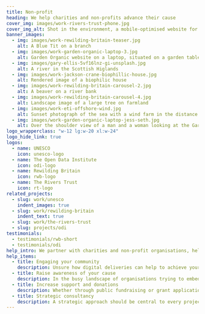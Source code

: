 ```yaml
---
title: Non-profit
heading: We help charities and non-profits advance their cause
cover_img: images/work-rivers-trust-phone.jpg
cover_img_alt: Shot in the environment, a mobile-optimised website for The Rivers Trust website
banner_images:
  - img: images/work-rewilding-britain-teaser.jpg
    alt: A Blue Tit on a branch
  - img: images/work-garden-organic-laptop-3.jpg
    alt: Garden Organic website on a laptop, situated on a garden table.
  - img: images/gary-ellis-5vf16lnz-gi-unsplash.jpg
    alt: A river in the Scottish Higlands
  - img: images/work-jackson-crane-biophillic-house.jpg
    alt: Rendered image of a biophilic house
  - img: images/work-rewilding-britain-carousel-2.jpg
    alt: A beaver on a river bank
  - img: images/work-rewilding-britain-carousel-4.jpg
    alt: Landscape image of a large tree on farmland
  - img: images/work-eti-offshore-wind.jpg
    alt: Sunset photograph of the sea with a wind farm in the distance
  - img: images/work-garden-organic-laptop-jess-seth.jpg
    alt: Over the shoulder view of a man and a woman looking at the Garden Organic website on a laptop
logo_wrapperclass: "w-12 lg:w-20 xl:w-24"
logo_hide_link: true
logos:
  - name: UNESCO
    icon: unesco-logo
  - name: The Open Data Institute
    icon: odi-logo
  - name: Rewilding Britain
    icon: rwb-logo
  - name: The Rivers Trust
    icon: rt-logo
related_projects:
  - slug: work/unesco
    indent_images: true
  - slug: work/rewilding-britain
    indent_text: true
  - slug: work/the-rivers-trust
  - slug: projects/odi
testimonials:
  - testimonials/rwb-short
  - testimonials/odi
help_intro: We partner with charities and non-profit organisations, helping them to create positive impacts and further their cause through digital strategies and online activities.
help_items:
  - title: Engaging your community
    description: Unsure how digital deliveries can help to achieve your objectives? What your audiences want to see online? Or what it might cost to deliver these? A discovery phase project will allow you to explore your options, gather insight and obtain clarity before moving forward.
  - title: Raise awareness of your cause
    description: In the busy landscape of organisations trying to embed real change, it can be difficult to clearly communicate the challenge being faced whilst engaging others to support the issues and take action. Simplifying content and creating clear user journeys help to clarify your work and gain backing from target audiences.
  - title: Increase support and donations
    description: Whether through public fundraising or grant applications, in many cases none of the work you do can happen without securing funding or public support/donations.
  - title: Strategic consultancy
    description: A strategic approach should be central to every project because, if your project is not meeting organisational goals, it is not worth doing. Taking time to understand your objectives, audiences and opportunities will help to plan and deliver a highly effective end product.
---
```

